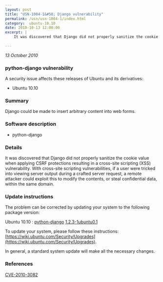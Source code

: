 ```yaml
---
layout: post
title: "USN-1004-1&#58; Django vulnerability"
permalink: /usn/usn-1004-1/index.html
category:  ubuntu-10.10
date: 2010-10-13 12:00:00
excerpt: |
    It was discovered that Django did not properly sanitize the cookie value when applying CSRF protections resulting in a cross-site scripting (XSS) vulnerability. With cross-site scripting vulnerabilities, if a user were tricked into viewing server output during a crafted server request, a remote attacker could exploit this to modify the contents, or steal confidential data, within the same domain. 
    
--- 
```

 
 

*13 October 2010*

### python-django vulnerability

A security issue affects these releases of Ubuntu and its derivatives:

* Ubuntu 10.10

### Summary

Django could be made to insert arbitrary content into web forms. 

### Software description

* python-django 

### Details

It was discovered that Django did not properly sanitize the cookie value when applying CSRF protections resulting in a cross-site scripting (XSS) vulnerability. With cross-site scripting vulnerabilities, if a user were tricked into viewing server output during a crafted server request, a remote attacker could exploit this to modify the contents, or steal confidential data, within the same domain. 

### Update instructions

The problem can be corrected by updating your system to the following package version:

Ubuntu 10.10
 : [python-django](https://launchpad.net/ubuntu/+source/python-django) <span> [1.2.3-1ubuntu0.1](https://launchpad.net/ubuntu/+source/python-django/1.2.3-1ubuntu0.1) </span> 

To update your system, please follow these instructions: [https://wiki.ubuntu.com/Security/Upgrades](https://wiki.ubuntu.com/Security/Upgrades).

In general, a standard system update will make all the necessary changes. 

### References

 
 [CVE-2010-3082](http://people.ubuntu.com/~ubuntu-security/cve/CVE-2010-3082)
 

